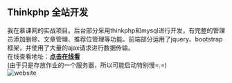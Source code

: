 ﻿## Thinkphp 全站开发
我在慕课网的实战项目。后台部分采用thinkphp和mysql进行开发，有完整的管理员添加删除、文章管理、推荐位管理等功能。前端部分运用了jquery、bootstrap框架，并使用了大量的ajax请求进行数据传输。<br>
在线查看地址：**[点击在线看](http://jiangzhaojin.p.imooc.io/)**<br>
(由于只是存放作业的一个服务器，所以可能启动特别慢=.=)<br>
![website](http://o9r9kpwmc.bkt.clouddn.com/worker/PHP.png)